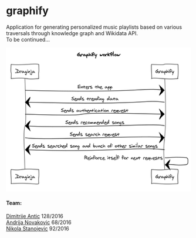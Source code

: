 # graphify

Application for generating personalized music playlists based on various traversals through knowledge graph and Wikidata API.<br>
To be continued...

![Workflow](appworkflow.png)

#### Team:
[Dimitrije Antic](https://github.com/antic11d) 128/2016<br>
[Andrija Novakovic](https://github.com/akinovak) 68/2016<br>
[Nikola Stanojevic](https://github.com/StanojevicNikola) 92/2016
